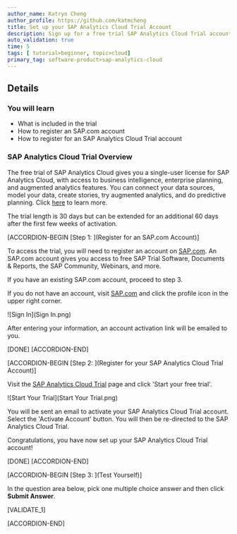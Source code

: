 ```yaml
---
author_name: Katryn Cheng
author_profile: https://github.com/katmcheng
title: Set up your SAP Analytics Cloud Trial Account
description: Sign up for a free trial SAP Analytics Cloud Trial account
auto_validation: true
time: 5
tags: [ tutorial>beginner, topic>cloud]
primary_tag: software-product>sap-analytics-cloud
---
```


<!-- ## Prerequisites
 - Prerequisite 1
 - Prerequisite 2 -->

## Details
### You will learn
  - What is included in the trial
  - How to register an SAP.com account
  - How to register for an SAP Analytics Cloud Trial account


### SAP Analytics Cloud Trial Overview
  The free trial of SAP Analytics Cloud gives you a single-user license for SAP Analytics Cloud, with access to business intelligence, enterprise planning, and augmented analytics features. You can connect your data sources, model your data, create stories, try augmented analytics, and do predictive planning. Click [here](https://community.sap.com/topics/cloud-analytics/faq#free-trial) to learn more.

  The trial length is 30 days but can be extended for an additional 60 days after the first few weeks of activation.

[ACCORDION-BEGIN [Step 1: ](Register for an SAP.com Account)]

To access the trial, you will need to register an account on [SAP.com](https://www.sap.com/dashboard.html). An SAP.com account gives you access to free SAP Trial Software, Documents & Reports, the SAP Community, Webinars, and more.

If you have an existing SAP.com account, proceed to step 3.

If you do not have an account, visit [SAP.com](https://www.sap.com/dashboard.html) and click the profile icon in the upper right corner.

![Sign In](Sign In.png)

After entering your information, an account activation link will be emailed to you.

[DONE]
[ACCORDION-END]


[ACCORDION-BEGIN [Step 2: ](Register for your SAP Analytics Cloud Trial Account)]

Visit the [SAP Analytics Cloud Trial](https://www.sap.com/products/cloud-analytics/trial.html) page and click 'Start your free trial'.

![Start Your Trial](Start Your Trial.png)

You will be sent an email to activate your SAP Analytics Cloud Trial account. Select the 'Activate Account' button. You will then be re-directed to the SAP Analytics Cloud Trial.

Congratulations, you have now set up your SAP Analytics Cloud Trial account!


[DONE]
[ACCORDION-END]

[ACCORDION-BEGIN [Step 3: ](Test Yourself)]

In the question area below, pick one multiple choice answer and then click **Submit Answer**.

[VALIDATE_1]

[ACCORDION-END]
